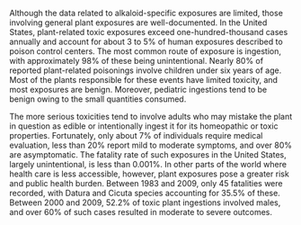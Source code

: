 Although the data related to alkaloid-specific exposures are limited, those involving general plant exposures are well-documented. In the United States, plant-related toxic exposures exceed one-hundred-thousand cases annually and account for about 3 to 5% of human exposures described to poison control centers. The most common route of exposure is ingestion, with approximately 98% of these being unintentional. Nearly 80% of reported plant-related poisonings involve children under six years of age. Most of the plants responsible for these events have limited toxicity, and most exposures are benign. Moreover, pediatric ingestions tend to be benign owing to the small quantities consumed.

The more serious toxicities tend to involve adults who may mistake the plant in question as edible or intentionally ingest it for its homeopathic or toxic properties. Fortunately, only about 7% of individuals require medical evaluation, less than 20% report mild to moderate symptoms, and over 80% are asymptomatic. The fatality rate of such exposures in the United States, largely unintentional, is less than 0.001%. In other parts of the world where health care is less accessible, however, plant exposures pose a greater risk and public health burden. Between 1983 and 2009, only 45 fatalities were recorded, with Datura and Cicuta species accounting for 35.5% of these. Between 2000 and 2009, 52.2% of toxic plant ingestions involved males, and over 60% of such cases resulted in moderate to severe outcomes.